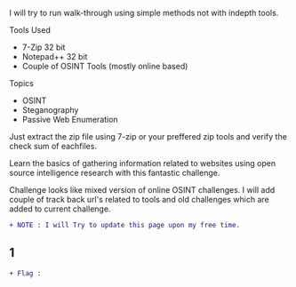 I will try to run walk-through using simple methods not with indepth tools.

Tools Used 
  - 7-Zip 32 bit
  - Notepad++ 32 bit
  - Couple of OSINT Tools (mostly online based)
  
Topics
  - OSINT
  - Steganography
  - Passive Web Enumeration

Just extract the zip file using 7-zip or your preffered zip tools and verify the check sum of eachfiles.


Learn the basics of gathering information related to websites using open source intelligence research with this fantastic challenge.

Challenge looks like mixed version of online OSINT challenges. I will add couple of track back url's related to tools and old challenges which are added to current challenge.

```diff
+ NOTE : I will Try to update this page upon my free time.
```

## 1	  

```diff
+ Flag : 
```